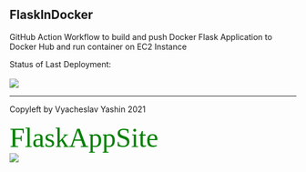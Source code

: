 ## FlaskInDocker

GitHub Action Workflow to build and push Docker Flask Application to Docker Hub and run container on EC2 Instance<br>

Status of Last Deployment:<br></br>
<img src="https://github.com/vyashin-devops/FlaskAppSite/workflows/Docker-Flask-Application-EC2/badge.svg?branch=main"><br>
***
Copyleft by Vyacheslav Yashin 2021

<font size="10" color="green" face="Tahoma">FlaskAppSite</font> <br>
![](https://komarev.com/ghpvc/?username=vyashin-devops0&label=Views+Since+Nov2021&color=brightgreen)
